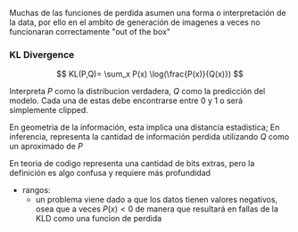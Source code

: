 Muchas de las funciones de perdida asumen una forma o interpretación de la data, por ello en el ambito de generación de imagenes a veces no funcionaran correctamente "out of the box"

### KL Divergence
$$
KL(P,Q)= \sum_x P(x)  \log(\frac{P(x)}{Q(x)})
$$

Interpreta $P$ como la distribucion verdadera, $Q$ como la predicción del modelo. Cada una de estas debe encontrarse entre 0 y 1 o será simplemente clipped.

En geometria de la información, esta implica una distancia estadistica;
En inferencia, representa la cantidad de información perdida utilizando $Q$ como un aproximado de $P$

En teoria de codigo representa una cantidad de bits extras, pero la definición es algo confusa y requiere más profundidad

* rangos:
	* un problema viene dado a que los datos tienen valores negativos, osea que a veces $P(x)<0$ de manera que resultará en fallas de la KLD como una funcion de perdida
### 
